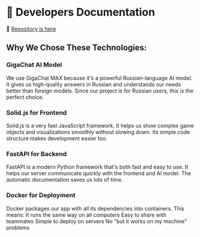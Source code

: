 # 🔆 Developers Documentation


🍑 [Repository is here](https://github.com/Gjils/gamedev-ai-2025) 

## Why We Chose These Technologies:

### GigaChat AI Model
We use GigaChat MAX because it's a powerful Russian-language AI model. It gives us high-quality answers in Russian and understands our needs better than foreign models. Since our project is for Russian users, this is the perfect choice.

### Solid.js for Frontend
Solid.js is a very fast JavaScript framework. It helps us show complex game objects and visualizations smoothly without slowing down. Its simple code structure makes development easier too.

### FastAPI for Backend
FastAPI is a modern Python framework that's both fast and easy to use. It helps our server communicate quickly with the frontend and AI model. The automatic documentation saves us lots of time.

### Docker for Deployment
Docker packages our app with all its dependencies into containers. This means:
It runs the same way on all computers
Easy to share with teammates
Simple to deploy on servers
No "but it works on my machine" problems